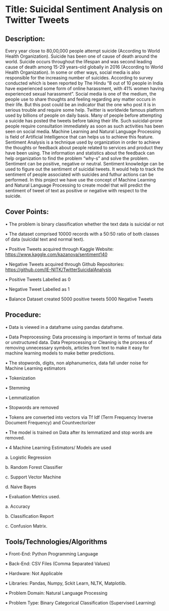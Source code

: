# Title: Suicidal Sentiment Analysis on Twitter Tweets

## Description: 

Every year close to 80,00,000 people attempt suicide (According to World Health Organization). Suicide has been one of cause of death around the world. Suicide occurs throughout the lifespan and was second leading cause of death among 15-29 years-old globally in 2016 (According to World Health Organization). In some or other ways, social media is also responsible for the increasing number of suicides. According to survey conducted which is been reported by The Hindu “8 out of 10 people in India have experienced some form of online harassment, with 41% women having experienced sexual harassment”. 
Social media is one of the medium, the people use to share thoughts and feeling regarding any matter occurs in their life. But this post could be an indicator that the one who post it is in serious trouble and require some help. Twitter is worldwide famous platform used by billions of people on daily basis. Many of people before attempting a suicide has posted the tweets before taking their life. Such suicidal-prone people require consultation immediately as soon as such activities has been seen on social media. Machine Learning and Natural Language Processing is field of Artificial Intelligence that can helps us to achieve this feature. Sentiment Analysis is a technique used by organization in order to achieve the thoughts or feedback about people related to services and product they have been using. The information and statistics about the feedback can help organization to find the problem “why-s” and solve the problem. Sentiment can be positive, negative or neutral. Sentiment knowledge can be used to figure out the sentiment of suicidal tweets. It would help to track the sentiment of people associated with suicides and futhur actions can be performed. In this project we have use the concept of Machine Learning and Natural Language Processing to create model that will predict the sentiment of tweet of text as positive or negative with respect to the suicide. 

## Cover Points:

•	The problem is binary classification whether the text data is suicidal or not

•	The dataset comprised 10000 records with a 50:50 ratio of both classes of data (suicidal text and normal text).

•	Positive Tweets acquired through Kaggle Website: https://www.kaggle.com/kazanova/sentiment140

•	Negative Tweets acquired through Github Repositories:  https://github.com/IE-NITK/TwitterSuicidalAnalysis

•	Positive Tweets Labelled as 0

•	Negative Tweet Labelled as 1

•	Balance Dataset created 5000 positive tweets 5000 Negative Tweets

## Procedure:

•	Data is viewed in a dataframe using pandas dataframe.

•	Data Preprocessing: Data processing is important in terms of textual data or unstructured data. Data Preprocessing or Cleaning is the process of removing unnecessary symbols, articles from text to make it easy for machine learning models to make better predictions.

•	The stopwords, digits, non alphanumerics, data fall under noise for Machine Learning estimators

•	Tokenization

•	Stemming

•	Lemmatization

•	Stopwords are removed

•	Tokens are converted into vectors via Tf Idf (Term Frequency Inverse Document Frequency) and Countvectorizer

•	The model is trained on Data after its lemmatized and stop words are removed.

•	4 Machine Learning Estimators/ Models are used 

  a. Logistic Regression 
  
  b. Random Forest Classifier 
  
  c. Support Vector Machine 
  
  d. Naive Bayes

•	Evaluation Metrics used. 

  a. Accuracy 
  
  b. Classification Report
  
  c. Confusion Matrix.

## Tools/Technologies/Algorithms 

•	Front-End: Python Programming Language 

•	Back-End: CSV Files (Comma Separated Values) 

•	Hardware: Not Applicable 

•	Libraries: Pandas, Numpy, Sckit Learn, NLTK, Matplotlib. 

•	Problem Domain: Natural Language Processing 

•	Problem Type: Binary Categorical Classification (Supervised Learning)
